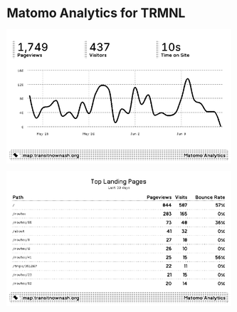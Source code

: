 # Matomo Analytics for TRMNL

![screenshot](assets/screenshot.png)

![screenshot-2](assets/screenshot-2.png)
